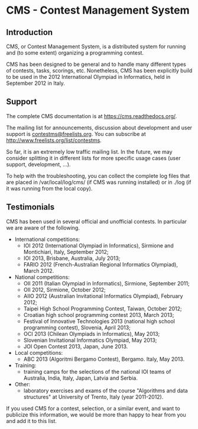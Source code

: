 CMS - Contest Management System
=================================


Introduction
------------

CMS, or Contest Management System, is a distributed system for running
and (to some extent) organizing a programming contest.

CMS has been designed to be general and to handle many different types
of contests, tasks, scorings, etc. Nonetheless, CMS has been
explicitly build to be used in the 2012 International Olympiad in
Informatics, held in September 2012 in Italy.


Support
-------

The complete CMS documentation is at <https://cms.readthedocs.org/>.

The mailing list for announcements, discussion about development and
user support is <contestms@freelists.org>. You can subscribe at
<http://www.freelists.org/list/contestms>.

So far, it is an extremely low traffic mailing list. In the future, we
may consider splitting it in different lists for more specific usage
cases (user support, development, ...).

To help with the troubleshooting, you can collect the complete log
files that are placed in /var/local/log/cms/ (if CMS was running
installed) or in ./log (if it was running from the local copy).


Testimonials
------------

CMS has been used in several official and unofficial contests. In
particular we are aware of the following.

- International competitions:
    - IOI 2012 (International Olympiad in Informatics), Sirmione
      and Montichiari, Italy, September 2012;
    - IOI 2013, Brisbane, Australia, July 2013;
    - FARIO 2012 (French-Australian Regional Informatics Olympiad),
      March 2012.
- National competitions:
    - OII 2011 (Italian Olympiad in Informatics), Sirmione,
      September 2011;
    - OII 2012, Sirmione, October 2012;
    - AIIO 2012 (Australian Invitational Informatics Olympiad),
      February 2012;
    - Taipei High School Programming Contest, Taiwan, October 2012;
    - Croatian high school programming contest 2013, March 2013;
    - Festival of Innovative Technologies 2013 (national high school
      programming contest), Slovenia, April 2013;
    - OCI 2013 (Chilean Olympiads in Informatics), May 2013;
    - Slovenian Invitational Informatics Olympiad, May 2013;
    - JOI Open Contest 2013, Japan, June 2013.
- Local competitions:
    - ABC 2013 (Algoritmi Bergamo Contest), Bergamo. Italy, May
      2013.
- Training:
    - training camps for the selections of the national IOI teams of
      Australia, India, Italy, Japan, Latvia and Serbia.
- Other:
    - laboratory exercises and exams of the course "Algorithms and
      data structures" at University of Trento, Italy (year
      2011-2012).

If you used CMS for a contest, selection, or a similar event, and want
to publicize this information, we would be more than happy to hear
from you and add it to this list.
